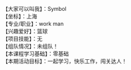 【大家可以叫我】：Symbol    
【坐标】：上海    
【专业/职业】：work man    
【兴趣爱好】：篮球   
【项目技能】：无   
【组队情况】：未组队！   
【本课程学习基础】：零基础     
【本期活动目标】：一起学习，快乐工作，闯关达人！   